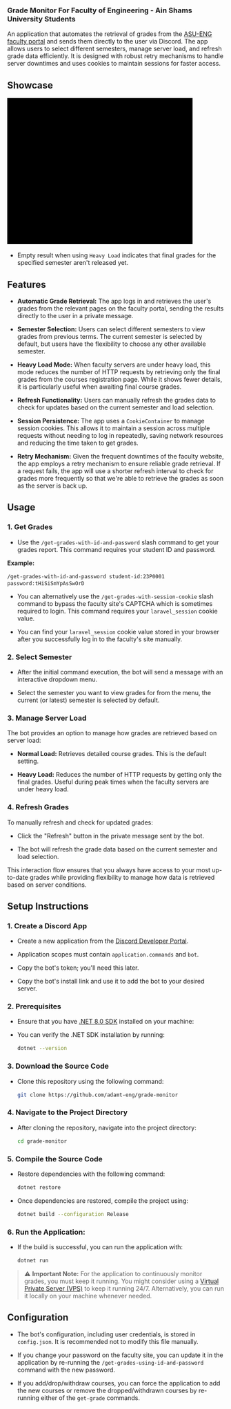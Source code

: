 ### Grade Monitor For Faculty of Engineering - Ain Shams University Students

An application that automates the retrieval of grades from the [ASU-ENG faculty portal](https://eng.asu.edu.eg/login) and sends them directly to the user via Discord. The app allows users to select different semesters, manage server load, and refresh grade data efficiently. It is designed with robust retry mechanisms to handle server downtimes and uses cookies to maintain sessions for faster access.

## Showcase
![Showcase](Showcase.gif)

- Empty result when using `Heavy Load` indicates that final grades for the specified semester aren't released yet.

## Features

- **Automatic Grade Retrieval:** The app logs in and retrieves the user's grades from the relevant pages on the faculty portal, sending the results directly to the user in a private message.

- **Semester Selection:** Users can select different semesters to view grades from previous terms. The current semester is selected by default, but users have the flexibility to choose any other available semester.

- **Heavy Load Mode:** When faculty servers are under heavy load, this mode reduces the number of HTTP requests by retrieving only the final grades from the courses registration page. While it shows fewer details, it is particularly useful when awaiting final course grades.

- **Refresh Functionality:** Users can manually refresh the grades data to check for updates based on the current semester and load selection.

- **Session Persistence:** The app uses a `CookieContainer` to manage session cookies. This allows it to maintain a session across multiple requests without needing to log in repeatedly, saving network resources and reducing the time taken to get grades.

- **Retry Mechanism:** Given the frequent downtimes of the faculty website, the app employs a retry mechanism to ensure reliable grade retrieval. If a request fails, the app will use a shorter refresh interval to check for grades more frequently so that we're able to retrieve the grades as soon as the server is back up.

## Usage

### 1. Get Grades

- Use the `/get-grades-with-id-and-password` slash command to get your grades report. This command requires your student ID and password.

**Example:**

```
/get-grades-with-id-and-password student-id:23P0001 password:tHiSiSmYpAsSwOrD
```

- You can alternatively use the `/get-grades-with-session-cookie` slash command to bypass the faculty site's CAPTCHA which is sometimes required to login. This command requires your `laravel_session` cookie value.

- You can find your `laravel_session` cookie value stored in your browser after you successfully log in to the faculty's site manually.

### 2. Select Semester

- After the initial command execution, the bot will send a message with an interactive dropdown menu.
  
- Select the semester you want to view grades for from the menu, the current (or latest) semester is selected by default.

### 3. Manage Server Load

The bot provides an option to manage how grades are retrieved based on server load:

- **Normal Load:** Retrieves detailed course grades. This is the default setting.

- **Heavy Load:** Reduces the number of HTTP requests by getting only the final grades. Useful during peak times when the faculty servers are under heavy load.

### 4. Refresh Grades

To manually refresh and check for updated grades:

- Click the "Refresh" button in the private message sent by the bot.

- The bot will refresh the grade data based on the current semester and load selection.

This interaction flow ensures that you always have access to your most up-to-date grades while providing flexibility to manage how data is retrieved based on server conditions.

## Setup Instructions

### 1. **Create a Discord App**

- Create a new application from the [Discord Developer Portal](https://discord.com/developers/applications).

- Application scopes must contain `application.commands` and `bot`.

- Copy the bot's token; you'll need this later.

- Copy the bot's install link and use it to add the bot to your desired server.

### 2. **Prerequisites**

- Ensure that you have [.NET 8.0 SDK](https://dotnet.microsoft.com/en-us/download/dotnet/8.0) installed on your machine:

- You can verify the .NET SDK installation by running:

  ```bash
  dotnet --version
  ```

### 3. **Download the Source Code**

- Clone this repository using the following command:

  ```bash
  git clone https://github.com/adamt-eng/grade-monitor
  ```

### 4. **Navigate to the Project Directory**

- After cloning the repository, navigate into the project directory:

  ```bash
  cd grade-monitor
  ```

### 5. **Compile the Source Code**

- Restore dependencies with the following command:

  ```bash
  dotnet restore
  ```

- Once dependencies are restored, compile the project using:

  ```bash
  dotnet build --configuration Release
  ```

### 6. **Run the Application:**

- If the build is successful, you can run the application with:

  ```bash
  dotnet run
  ```

> :warning: **Important Note:** 
> For the application to continuously monitor grades, you must keep it running. You might consider using a [Virtual Private Server (VPS)](https://cloud.google.com/learn/what-is-a-virtual-private-server) to keep it running 24/7. Alternatively, you can run it locally on your machine whenever needed.

## Configuration

   - The bot's configuration, including user credentials, is stored in `config.json`. It is recommended not to modify this file manually.

   - If you change your password on the faculty site, you can update it in the application by re-running the `/get-grades-using-id-and-password` command with the new password.
     
   - If you add/drop/withdraw courses, you can force the application to add the new courses or remove the dropped/withdrawn courses by re-running either of the `get-grade` commands.
